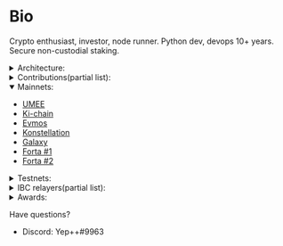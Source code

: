 <!-- ---
Moniker: Alphabet
Discord: Yep++#9963
Twitter: https://twitter.com/kmnie
---
-->

# Bio  
Crypto enthusiast, investor, node runner. Python dev, devops 10+ years.  
Secure non-custodial staking.  




<details>
  <summary>Architecture:</summary>   
  
  - Encrypted zfs  
  - All servers protected with 2fa authentication  
  - Anti-DDoS  
  - All mainnet validators have a backup node in a different datacenter.
  - Cloud regions and availability zones from top providers like AWS, Vultr, Azure, Digital Ocean, Hetzner  
  - Self-writed monitoring tool. It analyzes data in real time from node side(uptime, health etc) and server(ram, disk, cpu usage, etc) and allerts if something wrong.
  - Allert system. Check screenshots in order to understand better.   
 
      <img src="https://raw.githubusercontent.com/Northa/validator-profile/main/src/mon.png" width="400" height="200">
      <img src="https://raw.githubusercontent.com/Northa/validator-profile/main/src/allerts.jpg" width="100" height="200">
      <img src="https://raw.githubusercontent.com/Northa/validator-profile/main/src/dicord_monitoring_bot.jpg" width="100" height="200">
  
 </details>

<details>
  <summary>Contributions(partial list):</summary>  
  
  
#### Ecosystem contributions:  
- [Consensus](https://github.com/Northa/consensus)  A brief info of the state of the consensus.  
  <img src="https://img.shields.io/github/stars/Northa/consensus">
  <img src="https://img.shields.io/github/forks/Northa/consensus">

#### Wallet recover contributions:
- [UMEE](https://docs.google.com/spreadsheets/d/1_e-rdoDUzW8K-9pHc5t7gKzh_qA80fYWHhsQP0lKKzU/edit?usp=sharing)
  Right after UMEE ico back in dec 2021 some of the ico participants were fail into scam and disclosed their seed phrases. Thus 3rd parties got access to the vesting accounts of umee holders. So right now me, validator Aphabet(aka Yep++#9963) in cooperation with validator @mzonder#5844 trying to "intercept" uumee from vesting accounts and return the funds to the rightful owners. Currently there are several hackers(minimum 3) so it very hard to recover funds. We now have 3-5 specifically configured rpc nodes and multithreading bot with a very complicated algoritm. Development of the algoritm and maintaining the bot is my responsibility. @mzonder providing infrastructure, collecting seed phrases and acting like support in a closed telegram channel.
All victims were forced to pass something like KYC in order to proove they are real investors(thanks to @mzonder for managing this).
Well as of now we **successfully recovered 106398 UMEE ~ 7500$** (1st opt `0.06$`, 2nd opt `0.07$`)
- [EVMOS](https://discord.com/channels/809048090249134080/864168878300332082/974045249854906468)
[Invite link](https://discord.gg/FYuEAjxWAj)
In april 2021 me validator Aphabet(aka Yep++#9963) in cooperation with validator @mzonder#5844 helped to the Expandingspace.io validator to **recover ~16000EVMOS which is approx 50000$**. Will provide a detailed report later a bit


#### Umee
- [Member of 1st Validator DAO Committee](https://docs.umee.cc/umee-validator-dao/validator-dao-committee)
My part of tasks was to evaluate "Node performance" - peggo bridge uptime/node uptime/jails/missed/signed blocks
[Proof](https://discord.com/channels/815699313581490196/940268469285449809/987071631627272222) [Invite](https://discord.gg/TvhKj29FZ7)
- [Lion](https://github.com/Northa/lion) cUI blockexplorer/monitoring dashboard for Umee network(with allerts).
- [Batch monitor](https://github.com/Northa/umee/tree/main/phase2) for umee alphamainnet
- [UMEE vanitygen](https://github.com/Northa/cosmosvanity) Generate wallets with beautiful prefixes
- [Telegram bot](https://medium.com/umeeblog/rise-of-the-umeevengers-final-scores-and-closing-ceremony-f872eeba55bc) for tracking missed blocks(section Extra Contributions)
- [Migrating Umee to cosmovisor](https://www.notion.so/yep1/Migrating-umeed-to-cosmovisor-c737b1aeeea0448ebe9b0ef04f75d1a7)

#### Archway
- [Telegram bot](https://t.me/archway_checkbot) - torii-testnet
  Features:
  - Tracking missed blocks for a validator
  - Get rank by missed blocks
  - Get rank by signed blocks
  <img src="https://raw.githubusercontent.com/Northa/validator-profile/main/src/archwaytg.png" width="50" height="100">


#### Evmos
- [Migrating Evmos to cosmovisor](https://www.notion.so/yep1/Migrating-evmosd-to-cosmovisor-fe68cfbf2c55481caa4ab8c278ffbaa3)
- Discovered a vulnerable in evmos geth module(eth json rpc). Reported to the Evmos CORE team.

#### Cosmic Horizon
- [Private testnet chain with Hermes and IBC](https://www.notion.so/yep1/Private-testnet-chain-with-Hermes-963c9608f92a441bb435826d984c0417)
- [Custom testnet chain](https://www.notion.so/yep1/Setting-up-a-custom-testnet-chain-a23be97ff4884565a2bec35ddea7113b)

#### Ki-chain
- [A complete IBC relayer guide](https://github.com/Northa/ki-testnet-ibc)
- [Keplr testnet integration](https://medium.com/ki-foundation/announcing-the-kichain-testnet-challenge-winners-d598871cd06d) Category tooling

#### Forta
- [AAVE Proposal Execution event listener](https://github.com/Northa/cosmosHUB_sripts/tree/main/forta/AAVE_proposalExecuted)
- [blacklisted addrs Agent](https://github.com/Northa/cosmosHUB_sripts/tree/main/forta/comp-blacklist)

</details>



<details open>
  <summary>Mainnets:</summary>

  - [UMEE](https://www.mintscan.io/umee/validators/umeevaloper1qr97jr05ftqfnly7hegw4q03g3sctzwj34ev2g)
  - [Ki-chain](https://www.mintscan.io/ki-chain/validators/kivaloper1hsr43w9affupy8urrsxa7prj00s7f4pc7v6hak)
  - [Evmos](https://www.mintscan.io/evmos/validators/evmosvaloper133p2ksvmtlnj3e30ekrdkqgj25eaahncuj27wm)
  - [Konstellation](https://www.mintscan.io/konstellation/validators/darcvaloper1p83dsdyak5jfepmc3a6m3g2qkqpqlaawdphslx)
  - [Galaxy](https://explorer.postcapitalist.io/galaxy/staking/galaxyvaloper10s9sg6m9w5vjvq8rjm4f99vyjxdx24fl24xuec)
  - [Forta #1](https://api.forta.network/stats/sla/scanner/0x40217Dc8E4F98762b7DA7426c9af27f0551c4f05)
  - [Forta #2](https://api.forta.network/stats/sla/scanner/0x001BC975C0F50A8488bf486fC67C0b68b5C15F37)
 </details>

 <details>
  <summary>Testnets:</summary>  

  - [Kyve](https://explorer.kyve.network/korellia/staking/kyvevaloper1hrdwptkrxvpgqvv3nemk72pswy34ns3naxe8fs) Korellia testnet. Actively involved in governance, tasks, challenges.
  - [Celestia](https://celestia.explorers.guru/validator/celestiavaloper1davz40kat93t49ljrkmkl5uqhqq45e0tuj2s3m) mamaki testnet. Chain is unstable so there could be many missed blocks!
  - [BlockPI closed testnet](https://testnet.explorer.blockpi.io/hypernode/0x7A8984C208e0866eeBC3A8493c9172c7a327221A)
  - [Axelar-testnet-casablanca-1](https://testnet.explorer.testnet.run/axelar-testnet-2/staking/axelarvaloper1kdhnnytm3nj56w8d59yefy4tq933zaycldvuj7)
  - [Archway](https://archway.explorers.guru/validator/archwayvaloper1gpj55hctpmxq6ne46hzdcy4s32z636nqku8frg)
  - [Umee umeemania testnet](https://explorer.umeemania-1.network.umee.cc/umee/staking/umeevaloper1davz40kat93t49ljrkmkl5uqhqq45e0t64rfgg)
  - [Pylons](https://pylons-testnet-explorer.nodes.4sv.io/pylon/staking/pylovaloper18xzw9pwg29h3g82sy6a0pv2gmaln5za78aeuyy)
  - [Deweb](https://explore.deweb.services/deweb/staking/dewebvaloper1davz40kat93t49ljrkmkl5uqhqq45e0t9s4mtq)
  - [Evmos Testnet](https://testnet.mintscan.io/evmos-testnet/validators/evmosvaloper158wwas4v6fgcu2x3plg70s6u0fm0lle237kltr)
  - [Decentralized Web Services - menkar testnet](https://explore.deweb.services/deweb/staking/dewebvaloper1davz40kat93t49ljrkmkl5uqhqq45e0t9s4mtq)
  - ~~Decentralized Web Services - Andromeda testnet finished~~
  - Penumbra
  - [~~Cosmic Horizon darkmatter-1 finished~~](https://coho.explorers.guru/validator/cohovaloper1qul7dmpaykw9eyflul0g2ypc6hcu938pw79hvk)
  - [~~Kyve~~](https://explorer.beta.kyve.network/kyve-betanet/staking/kyvevaloper1d3vn7ymkjcf22xx47l8jt05m7t8wp26q00s726) ~~kyve-beta testnet finished~~
  - ~~AssetMantle~~()
  - [~~Crescent~~(finished)](https://testnet.mintscan.io/crescent-testnet/validators/crevaloper1davz40kat93t49ljrkmkl5uqhqq45e0twm2n9h)
  - [~~Galaxy mainnet launched~~](https://testnet.postcapitalist.io/Galaxy/staking/galaxyvaloper10s9sg6m9w5vjvq8rjm4f99vyjxdx24fl24xuec)
  
 </details>  

 <details>
  <summary>IBC relayers(partial list):</summary>  
  
  - [UMEE <-> Evmos](https://www.mintscan.io/umee/relayers/channel-20) evmos chain halted(last upd 9 april)
  - soon will be updated... 
  
</details>  




 <details>
  <summary>Awards:</summary>   
   
- [Gravity wars](https://medium.com/umeeblog/gravity-wars-final-scores-and-closing-ceremony-1cf2e550ccaa)  
Umeevengers phase 2 adversarial testnet [TOP2 validator](https://leaderboard.umee.cc/)
 </details>

Have questions? 

- Discord: Yep++#9963
<!-- - Twitter: https://twitter.com/km
- Telegram: https://t.me/ -->
